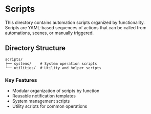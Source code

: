 # Scripts

This directory contains automation scripts organized by functionality. Scripts are YAML-based sequences of actions that can be called from automations, scenes, or manually triggered.

## Directory Structure

```
scripts/
├── systems/    # System operation scripts
└── utilities/  # Utility and helper scripts
```

### Key Features

- Modular organization of scripts by function
- Reusable notification templates
- System management scripts
- Utility scripts for common operations
